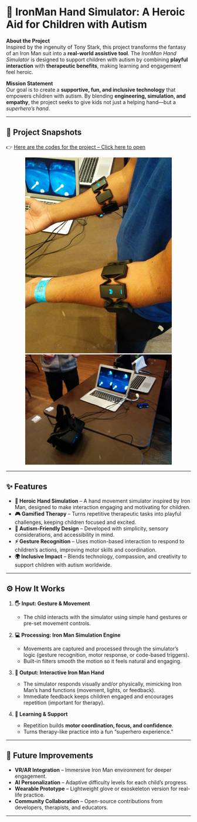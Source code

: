 # 🦾 IronMan Hand Simulator: A Heroic Aid for Children with Autism  

**About the Project**  
Inspired by the ingenuity of Tony Stark, this project transforms the fantasy of an Iron Man suit into a **real-world assistive tool**. The *IronMan Hand Simulator* is designed to support children with autism by combining **playful interaction** with **therapeutic benefits**, making learning and engagement feel heroic.  

**Mission Statement**  
Our goal is to create a **supportive, fun, and inclusive technology** that empowers children with autism. By blending **engineering, simulation, and empathy**, the project seeks to give kids not just a helping hand—but a *superhero’s hand*.  

---

## 📸 Project Snapshots  

👉 [Here are the codes for the project – Click here to open](./QUANT%20PORTFOLIO/)  

<p align="center">  
  <img src="images/myo.png" alt="Myo Control" width="400"/>  
  <img src="images/vr.png" alt="VR Usecase" width="400"/>  
</p>  

---

## ✨ Features  

- **🦾 Heroic Hand Simulation** – A hand movement simulator inspired by Iron Man, designed to make interaction engaging and motivating for children.  
- **🎮 Gamified Therapy** – Turns repetitive therapeutic tasks into playful challenges, keeping children focused and excited.  
- **🤝 Autism-Friendly Design** – Developed with simplicity, sensory considerations, and accessibility in mind.  
- **⚡ Gesture Recognition** – Uses motion-based interaction to respond to children’s actions, improving motor skills and coordination.  
- **🌍 Inclusive Impact** – Blends technology, compassion, and creativity to support children with autism worldwide.  

---

## ⚙️ How It Works  

1. **🖐 Input: Gesture & Movement**  
   - The child interacts with the simulator using simple hand gestures or pre-set movement controls.  

2. **💻 Processing: Iron Man Simulation Engine**  
   - Movements are captured and processed through the simulator’s logic (gesture recognition, motor response, or code-based triggers).  
   - Built-in filters smooth the motion so it feels natural and engaging.  

3. **🎨 Output: Interactive Iron Man Hand**  
   - The simulator responds visually and/or physically, mimicking Iron Man’s hand functions (movement, lights, or feedback).  
   - Immediate feedback keeps children engaged and encourages repetition (important for therapy).  

4. **🌱 Learning & Support**  
   - Repetition builds **motor coordination, focus, and confidence**.  
   - Turns therapy-like practice into a fun “superhero experience.”  

---

## 🚀 Future Improvements  

- **VR/AR Integration** – Immersive Iron Man environment for deeper engagement.  
- **AI Personalization** – Adaptive difficulty levels for each child’s progress.  
- **Wearable Prototype** – Lightweight glove or exoskeleton version for real-life practice.  
- **Community Collaboration** – Open-source contributions from developers, therapists, and educators.  

---
